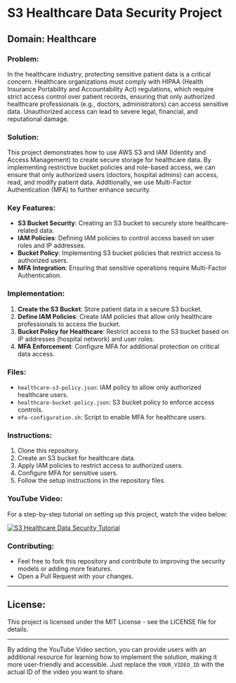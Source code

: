 # S3 Healthcare Data Security Project

## Domain: Healthcare

### Problem:
In the healthcare industry, protecting sensitive patient data is a critical concern. Healthcare organizations must comply with HIPAA (Health Insurance Portability and Accountability Act) regulations, which require strict access control over patient records, ensuring that only authorized healthcare professionals (e.g., doctors, administrators) can access sensitive data. Unauthorized access can lead to severe legal, financial, and reputational damage.

### Solution:
This project demonstrates how to use AWS S3 and IAM (Identity and Access Management) to create secure storage for healthcare data. By implementing restrictive bucket policies and role-based access, we can ensure that only authorized users (doctors, hospital admins) can access, read, and modify patient data. Additionally, we use Multi-Factor Authentication (MFA) to further enhance security.

### Key Features:
- **S3 Bucket Security**: Creating an S3 bucket to securely store healthcare-related data.
- **IAM Policies**: Defining IAM policies to control access based on user roles and IP addresses.
- **Bucket Policy**: Implementing S3 bucket policies that restrict access to authorized users.
- **MFA Integration**: Ensuring that sensitive operations require Multi-Factor Authentication.

### Implementation:
1. **Create the S3 Bucket**: Store patient data in a secure S3 bucket.
2. **Define IAM Policies**: Create IAM policies that allow only healthcare professionals to access the bucket.
3. **Bucket Policy for Healthcare**: Restrict access to the S3 bucket based on IP addresses (hospital network) and user roles.
4. **MFA Enforcement**: Configure MFA for additional protection on critical data access.

### Files:
- `healthcare-s3-policy.json`: IAM policy to allow only authorized healthcare users.
- `healthcare-bucket-policy.json`: S3 bucket policy to enforce access controls.
- `mfa-configuration.sh`: Script to enable MFA for healthcare users.

### Instructions:
1. Clone this repository.
2. Create an S3 bucket for healthcare data.
3. Apply IAM policies to restrict access to authorized users.
4. Configure MFA for sensitive users.
5. Follow the setup instructions in the repository files.

### YouTube Video:
For a step-by-step tutorial on setting up this project, watch the video below:

[![S3 Healthcare Data Security Tutorial](https://img.youtube.com/vi/YOUR_VIDEO_ID/maxresdefault.jpg)](https://www.youtube.com/watch?v=YOUR_VIDEO_ID)


### Contributing:
- Feel free to fork this repository and contribute to improving the security models or adding more features.
- Open a Pull Request with your changes.

---

## License:
This project is licensed under the MIT License - see the LICENSE file for details.

---

By adding the YouTube Video section, you can provide users with an additional resource for learning how to implement the solution, making it more user-friendly and accessible. Just replace the `YOUR_VIDEO_ID` with the actual ID of the video you want to share.
